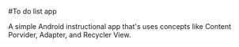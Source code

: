 #To do list app

A simple Android instructional app that's uses concepts like Content Porvider, Adapter, and Recycler View.